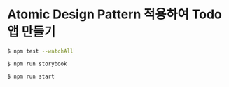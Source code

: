 # Atomic Design Pattern 적용하여 Todo 앱 만들기

```sh
$ npm test --watchAll
```

```sh
$ npm run storybook
```

```sh
$ npm run start
```